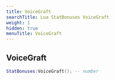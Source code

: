 ```yaml
---
title: VoiceGraft
searchTitle: Lua StatBonuses VoiceGraft
weight: 1
hidden: true
menuTitle: VoiceGraft
---
```

## VoiceGraft
```lua
StatBonuses:VoiceGraft(); -- number
```